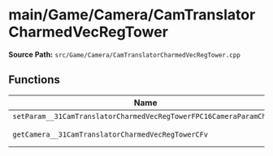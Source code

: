 # main/Game/Camera/CamTranslatorCharmedVecRegTower

**Source Path:** `src/Game/Camera/CamTranslatorCharmedVecRegTower.cpp`

## Functions

| Name | Address | Match % |
|------|---------|---------|
| `setParam__31CamTranslatorCharmedVecRegTowerFPC16CameraParamChunk` | `0x80092BC4` | :x: (0.0%) |
| `getCamera__31CamTranslatorCharmedVecRegTowerCFv` | `0x80092CBC` | :white_check_mark: (100.0%) |